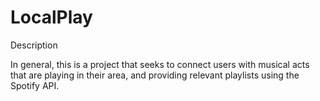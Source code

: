 # LocalPlay


Description

In general, this is a project that seeks to connect users with musical acts that are playing in their area, and providing relevant playlists using the Spotify API.
